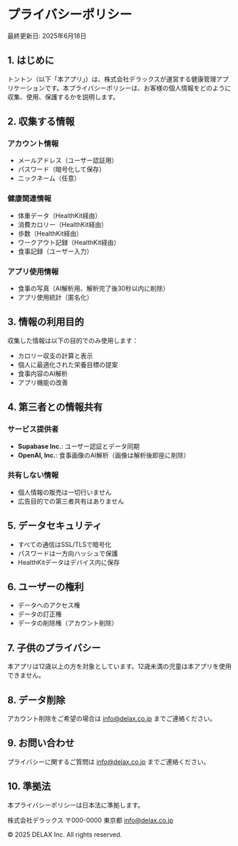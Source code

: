 # プライバシーポリシー

最終更新日: 2025年6月18日

## 1. はじめに
トントン（以下「本アプリ」）は、株式会社デラックスが運営する健康管理アプリケーションです。本プライバシーポリシーは、お客様の個人情報をどのように収集、使用、保護するかを説明します。

## 2. 収集する情報

### アカウント情報
- メールアドレス（ユーザー認証用）
- パスワード（暗号化して保存）
- ニックネーム（任意）

### 健康関連情報
- 体重データ（HealthKit経由）
- 消費カロリー（HealthKit経由）
- 歩数（HealthKit経由）
- ワークアウト記録（HealthKit経由）
- 食事記録（ユーザー入力）

### アプリ使用情報
- 食事の写真（AI解析用、解析完了後30秒以内に削除）
- アプリ使用統計（匿名化）

## 3. 情報の利用目的
収集した情報は以下の目的でのみ使用します：
- カロリー収支の計算と表示
- 個人に最適化された栄養目標の提案
- 食事内容のAI解析
- アプリ機能の改善

## 4. 第三者との情報共有
### サービス提供者
- **Supabase Inc.**: ユーザー認証とデータ同期
- **OpenAI, Inc.**: 食事画像のAI解析（画像は解析後即座に削除）

### 共有しない情報
- 個人情報の販売は一切行いません
- 広告目的での第三者共有はありません

## 5. データセキュリティ
- すべての通信はSSL/TLSで暗号化
- パスワードは一方向ハッシュで保護
- HealthKitデータはデバイス内に保存

## 6. ユーザーの権利
- データへのアクセス権
- データの訂正権
- データの削除権（アカウント削除）

## 7. 子供のプライバシー
本アプリは12歳以上の方を対象としています。12歳未満の児童は本アプリを使用できません。

## 8. データ削除
アカウント削除をご希望の場合は info@delax.co.jp までご連絡ください。

## 9. お問い合わせ
プライバシーに関するご質問は info@delax.co.jp までご連絡ください。

## 10. 準拠法
本プライバシーポリシーは日本法に準拠します。

株式会社デラックス
〒000-0000 東京都
info@delax.co.jp

© 2025 DELAX Inc. All rights reserved.